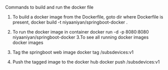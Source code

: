 Commands to build and run the docker file

1. To build a docker image from the Dockerfile,
   goto dir where Dockerfile is present,
      docker build -t niyaaniyan/springboot-docker . 
2. To run the docker image in container
      docker run -d -p 8080:8080 niyaaniyan/springboot-docker
3.To see all running docker images
      docker images 
3. Tag the springboot web image
      docker tag <docker ps image id> <your dockerhub userid>/subsdevices:v1

4. Push the tagged image to the docker hub
     docker push <your dockerhub userid>/subsdevices:v1
